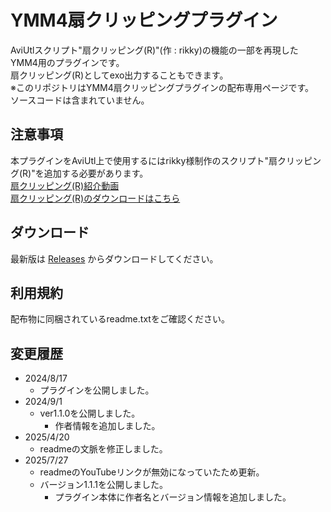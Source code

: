 # YMM4扇クリッピングプラグイン
 
AviUtlスクリプト"扇クリッピング(R)"(作 : rikky)の機能の一部を再現したYMM4用のプラグインです。  
扇クリッピング(R)としてexo出力することもできます。  
※このリポジトリはYMM4扇クリッピングプラグインの配布専用ページです。  
ソースコードは含まれていません。  

## 注意事項

本プラグインをAviUtl上で使用するにはrikky様制作のスクリプト"扇クリッピング(R)"を追加する必要があります。  
[扇クリッピング(R)紹介動画](https://www.nicovideo.jp/watch/sm26625892)  
[扇クリッピング(R)のダウンロードはこちら](https://hazumurhythm.com/wev/amazon/?script=%E6%89%87%E3%82%AF%E3%83%AA%E3%83%83%E3%83%94%E3%83%B3%E3%82%B0R3Os)

## ダウンロード

最新版は [Releases](https://github.com/benikazura/FanClipping/releases/latest) からダウンロードしてください。

## 利用規約

配布物に同梱されているreadme.txtをご確認ください。

## 変更履歴

- 2024/8/17
  - プラグインを公開しました。
- 2024/9/1
  - ver1.1.0を公開しました。
    - 作者情報を追加しました。
- 2025/4/20
  - readmeの文脈を修正しました。
- 2025/7/27
  - readmeのYouTubeリンクが無効になっていたため更新。
  - バージョン1.1.1を公開しました。
    - プラグイン本体に作者名とバージョン情報を追加しました。
